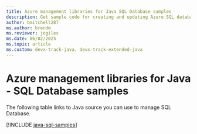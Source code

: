 ```yaml
---
title: Azure management libraries for Java SQL Database samples
description: Get sample code for creating and updating Azure SQL databases using the Azure Management libraries for Java.
author: bmitchell287
ms.author: brendm
ms.reviewer: jogiles
ms.date: 06/02/2025 
ms.topic: article
ms.custom: devx-track-java, devx-track-extended-java
---
```



# Azure management libraries for Java - SQL Database samples

The following table links to Java source you can use to manage SQL Database.

[!INCLUDE [java-sql-samples](includes/java-sql-samples.md)]
